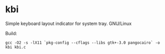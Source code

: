 # kbi
Simple keyboard layout indicator for system tray. GNU/Linux

Build:

    gcc -O2 -s -lX11 `pkg-config --cflags --libs gtk+-3.0 pangocairo` -o kbi kbi.c
